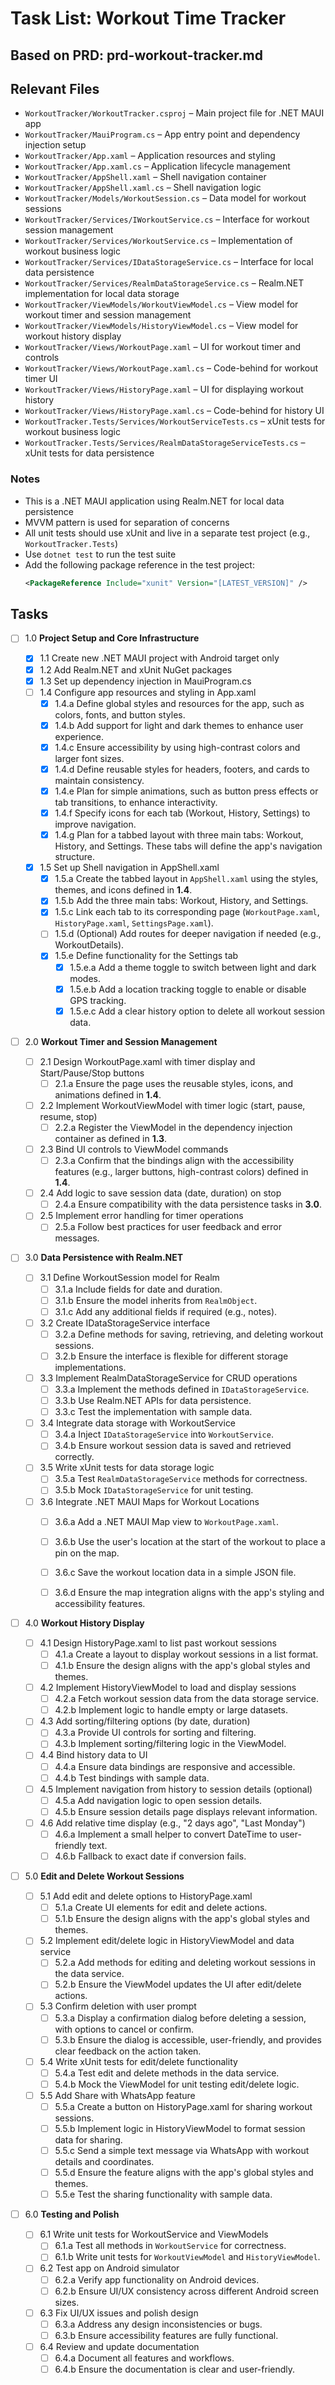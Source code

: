 # Task List: Workout Time Tracker

## Based on PRD: prd-workout-tracker.md

## Relevant Files

- `WorkoutTracker/WorkoutTracker.csproj` – Main project file for .NET MAUI app
- `WorkoutTracker/MauiProgram.cs` – App entry point and dependency injection setup
- `WorkoutTracker/App.xaml` – Application resources and styling
- `WorkoutTracker/App.xaml.cs` – Application lifecycle management
- `WorkoutTracker/AppShell.xaml` – Shell navigation container
- `WorkoutTracker/AppShell.xaml.cs` – Shell navigation logic
- `WorkoutTracker/Models/WorkoutSession.cs` – Data model for workout sessions
- `WorkoutTracker/Services/IWorkoutService.cs` – Interface for workout session management
- `WorkoutTracker/Services/WorkoutService.cs` – Implementation of workout business logic
- `WorkoutTracker/Services/IDataStorageService.cs` – Interface for local data persistence
- `WorkoutTracker/Services/RealmDataStorageService.cs` – Realm.NET implementation for local data storage
- `WorkoutTracker/ViewModels/WorkoutViewModel.cs` – View model for workout timer and session management
- `WorkoutTracker/ViewModels/HistoryViewModel.cs` – View model for workout history display
- `WorkoutTracker/Views/WorkoutPage.xaml` – UI for workout timer and controls
- `WorkoutTracker/Views/WorkoutPage.xaml.cs` – Code-behind for workout timer UI
- `WorkoutTracker/Views/HistoryPage.xaml` – UI for displaying workout history
- `WorkoutTracker/Views/HistoryPage.xaml.cs` – Code-behind for history UI
- `WorkoutTracker.Tests/Services/WorkoutServiceTests.cs` – xUnit tests for workout business logic
- `WorkoutTracker.Tests/Services/RealmDataStorageServiceTests.cs` – xUnit tests for data persistence

### Notes

- This is a .NET MAUI application using Realm.NET for local data persistence
- MVVM pattern is used for separation of concerns
- All unit tests should use xUnit and live in a separate test project (e.g., `WorkoutTracker.Tests`)
- Use `dotnet test` to run the test suite
- Add the following package reference in the test project:
  ```xml
  <PackageReference Include="xunit" Version="[LATEST_VERSION]" />
  ```

## Tasks

* [ ] 1.0 **Project Setup and Core Infrastructure**

    * [x] 1.1 Create new .NET MAUI project with Android target only
    * [x] 1.2 Add Realm.NET and xUnit NuGet packages
    * [x] 1.3 Set up dependency injection in MauiProgram.cs
    * [ ] 1.4 Configure app resources and styling in App.xaml
        * [x] 1.4.a Define global styles and resources for the app, such as colors, fonts, and button styles.
        * [x] 1.4.b Add support for light and dark themes to enhance user experience.
        * [x] 1.4.c Ensure accessibility by using high-contrast colors and larger font sizes.
        * [x] 1.4.d Define reusable styles for headers, footers, and cards to maintain consistency.
        * [x] 1.4.e Plan for simple animations, such as button press effects or tab transitions, to enhance interactivity.
        * [x] 1.4.f Specify icons for each tab (Workout, History, Settings) to improve navigation.
        * [x] 1.4.g Plan for a tabbed layout with three main tabs: Workout, History, and Settings. These tabs will define the app's navigation structure.
    * [x] 1.5 Set up Shell navigation in AppShell.xaml
        * [x] 1.5.a Create the tabbed layout in `AppShell.xaml` using the styles, themes, and icons defined in **1.4**.
        * [x] 1.5.b Add the three main tabs: Workout, History, and Settings.
        * [x] 1.5.c Link each tab to its corresponding page (`WorkoutPage.xaml`, `HistoryPage.xaml`, `SettingsPage.xaml`).
        * [ ] 1.5.d (Optional) Add routes for deeper navigation if needed (e.g., WorkoutDetails).
        * [x] 1.5.e Define functionality for the Settings tab
            * [x] 1.5.e.a Add a theme toggle to switch between light and dark modes.
            * [x] 1.5.e.b Add a location tracking toggle to enable or disable GPS tracking.
            * [x] 1.5.e.c Add a clear history option to delete all workout session data.

* [ ] 2.0 **Workout Timer and Session Management**

    * [ ] 2.1 Design WorkoutPage.xaml with timer display and Start/Pause/Stop buttons
        * [ ] 2.1.a Ensure the page uses the reusable styles, icons, and animations defined in **1.4**.
    * [ ] 2.2 Implement WorkoutViewModel with timer logic (start, pause, resume, stop)
        * [ ] 2.2.a Register the ViewModel in the dependency injection container as defined in **1.3**.
    * [ ] 2.3 Bind UI controls to ViewModel commands
        * [ ] 2.3.a Confirm that the bindings align with the accessibility features (e.g., larger buttons, high-contrast colors) defined in **1.4**.
    * [ ] 2.4 Add logic to save session data (date, duration) on stop
        * [ ] 2.4.a Ensure compatibility with the data persistence tasks in **3.0**.
    * [ ] 2.5 Implement error handling for timer operations
        * [ ] 2.5.a Follow best practices for user feedback and error messages.

* [ ] 3.0 **Data Persistence with Realm.NET**
    * [ ] 3.1 Define WorkoutSession model for Realm
        * [ ] 3.1.a Include fields for date and duration.
        * [ ] 3.1.b Ensure the model inherits from `RealmObject`.
        * [ ] 3.1.c Add any additional fields if required (e.g., notes).
    * [ ] 3.2 Create IDataStorageService interface
        * [ ] 3.2.a Define methods for saving, retrieving, and deleting workout sessions.
        * [ ] 3.2.b Ensure the interface is flexible for different storage implementations.
    * [ ] 3.3 Implement RealmDataStorageService for CRUD operations
        * [ ] 3.3.a Implement the methods defined in `IDataStorageService`.
        * [ ] 3.3.b Use Realm.NET APIs for data persistence.
        * [ ] 3.3.c Test the implementation with sample data.
    * [ ] 3.4 Integrate data storage with WorkoutService
        * [ ] 3.4.a Inject `IDataStorageService` into `WorkoutService`.
        * [ ] 3.4.b Ensure workout session data is saved and retrieved correctly.
    * [ ] 3.5 Write xUnit tests for data storage logic
        * [ ] 3.5.a Test `RealmDataStorageService` methods for correctness.
        * [ ] 3.5.b Mock `IDataStorageService` for unit testing.
    * [ ] 3.6 Integrate .NET MAUI Maps for Workout Locations
        * [ ] 3.6.a Add a .NET MAUI Map view to `WorkoutPage.xaml`.
        * [ ] 3.6.b Use the user's location at the start of the workout to place a pin on the map.
        * [ ] 3.6.c Save the workout location data in a simple JSON file.
        * [ ] 3.6.d Ensure the map integration aligns with the app's styling and accessibility features.
            

* [ ] 4.0 **Workout History Display**
    * [ ] 4.1 Design HistoryPage.xaml to list past workout sessions
        * [ ] 4.1.a Create a layout to display workout sessions in a list format.
        * [ ] 4.1.b Ensure the design aligns with the app's global styles and themes.
    * [ ] 4.2 Implement HistoryViewModel to load and display sessions
        * [ ] 4.2.a Fetch workout session data from the data storage service.
        * [ ] 4.2.b Implement logic to handle empty or large datasets.
    * [ ] 4.3 Add sorting/filtering options (by date, duration)
        * [ ] 4.3.a Provide UI controls for sorting and filtering.
        * [ ] 4.3.b Implement sorting/filtering logic in the ViewModel.
    * [ ] 4.4 Bind history data to UI
        * [ ] 4.4.a Ensure data bindings are responsive and accessible.
        * [ ] 4.4.b Test bindings with sample data.
    * [ ] 4.5 Implement navigation from history to session details (optional)
        * [ ] 4.5.a Add navigation logic to open session details.
        * [ ] 4.5.b Ensure session details page displays relevant information.
    * [ ] 4.6 Add relative time display (e.g., "2 days ago", "Last Monday")
        * [ ] 4.6.a Implement a small helper to convert DateTime to user-friendly text.
        * [ ] 4.6.b Fallback to exact date if conversion fails.

* [ ] 5.0 **Edit and Delete Workout Sessions**
    * [ ] 5.1 Add edit and delete options to HistoryPage.xaml
        * [ ] 5.1.a Create UI elements for edit and delete actions.
        * [ ] 5.1.b Ensure the design aligns with the app's global styles and themes.
    * [ ] 5.2 Implement edit/delete logic in HistoryViewModel and data service
        * [ ] 5.2.a Add methods for editing and deleting workout sessions in the data service.
        * [ ] 5.2.b Ensure the ViewModel updates the UI after edit/delete actions.
    * [ ] 5.3 Confirm deletion with user prompt
        * [ ] 5.3.a Display a confirmation dialog before deleting a session, with options to cancel or confirm.
        * [ ] 5.3.b Ensure the dialog is accessible, user-friendly, and provides clear feedback on the action taken.
    * [ ] 5.4 Write xUnit tests for edit/delete functionality
        * [ ] 5.4.a Test edit and delete methods in the data service.
        * [ ] 5.4.b Mock the ViewModel for unit testing edit/delete logic.
    * [ ] 5.5 Add Share with WhatsApp feature
        * [ ] 5.5.a Create a button on HistoryPage.xaml for sharing workout sessions.
        * [ ] 5.5.b Implement logic in HistoryViewModel to format session data for sharing.
        * [ ] 5.5.c Send a simple text message via WhatsApp with workout details and coordinates.
        * [ ] 5.5.d Ensure the feature aligns with the app's global styles and themes.
        * [ ] 5.5.e Test the sharing functionality with sample data.

* [ ] 6.0 **Testing and Polish**
    * [ ] 6.1 Write unit tests for WorkoutService and ViewModels
        * [ ] 6.1.a Test all methods in `WorkoutService` for correctness.
        * [ ] 6.1.b Write unit tests for `WorkoutViewModel` and `HistoryViewModel`.
    * [ ] 6.2 Test app on Android simulator
        * [ ] 6.2.a Verify app functionality on Android devices.
        * [ ] 6.2.b Ensure UI/UX consistency across different Android screen sizes.
    * [ ] 6.3 Fix UI/UX issues and polish design
        * [ ] 6.3.a Address any design inconsistencies or bugs.
        * [ ] 6.3.b Ensure accessibility features are fully functional.
    * [ ] 6.4 Review and update documentation
        * [ ] 6.4.a Document all features and workflows.
        * [ ] 6.4.b Ensure the documentation is clear and user-friendly.
